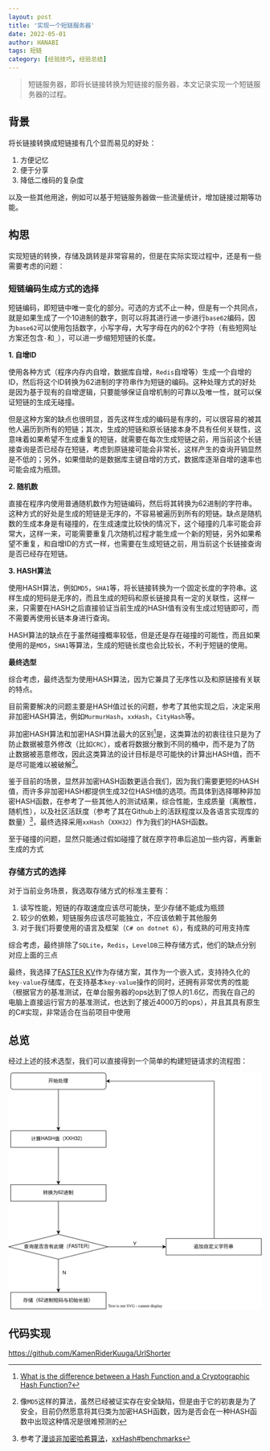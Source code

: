 ```yaml
---
layout: post
title: '实现一个短链服务器'
date: 2022-05-01
author: HANABI
tags: 短链
category: [经验技巧, 经验总结]
---
```


> 短链服务器，即将长链接转换为短链接的服务器，本文记录实现一个短链服务器的过程。

## 背景

将长链接转换成短链接有几个显而易见的好处：
1. 方便记忆
2. 便于分享
3. 降低二维码的复杂度

以及一些其他用途，例如可以基于短链服务器做一些流量统计，增加链接过期等功能。

## 构思

实现短链的转换，存储及跳转是非常容易的，但是在实际实现过程中，还是有一些需要考虑的问题：

### 短链编码生成方式的选择

短链编码，即短链中唯一变化的部分。可选的方式不止一种，但是有一个共同点，就是如果生成了一个10进制的数字，则可以将其进行进一步进行`base62`编码，因为`base62`可以使用包括数字，小写字母，大写字母在内的62个字符（有些短网址方案还包含`-`和`_`），可以进一步缩短短链的长度。

**1. 自增ID**

使用各种方式（程序内存内自增，数据库自增，`Redis`自增等）生成一个自增的ID，然后将这个ID转换为62进制的字符串作为短链的编码。这种处理方式的好处是因为基于现有的自增逻辑，只要能够保证自增机制的可靠以及唯一性，就可以保证短链的生成无碰撞。

但是这种方案的缺点也很明显，首先这样生成的编码是有序的，可以很容易的被其他人遍历到所有的短链；其次，生成的短链和原长链接本身不具有任何关联性，这意味着如果希望不生成重复的短链，就需要在每次生成短链之前，用当前这个长链接查询是否已经存在短链，考虑到原链接可能会非常长，这样产生的查询开销显然是不低的；另外，如果借助的是数据库主键自增的方式，数据库逐渐自增的速率也可能会成为瓶颈。

**2. 随机数**

直接在程序内使用普通随机数作为短链编码，然后将其转换为62进制的字符串。这种方式的好处是生成的短链是无序的，不容易被遍历到所有的短链。缺点是随机数的生成本身是有碰撞的，在生成速度比较快的情况下，这个碰撞的几率可能会非常大，这样一来，可能需要重复几次随机过程才能生成一个新的短链，另外如果希望不重复，和自增ID的方式一样，也需要在生成短链之前，用当前这个长链接查询是否已经存在短链。

**3. HASH算法**

使用HASH算法，例如`MD5`，`SHA1`等，将长链接转换为一个固定长度的字符串。这样生成的短码是无序的，而且生成的短码和原长链接具有一定的关联性，这样一来，只需要在HASH之后直接验证当前生成的HASH值有没有生成过短链即可，而不需要再使用长链本身进行查询。

HASH算法的缺点在于虽然碰撞概率较低，但是还是存在碰撞的可能性，而且如果使用的是`MD5`，`SHA1`等算法，生成的短链长度也会比较长，不利于短链的使用。

**最终选型**

综合考虑，最终选型为使用HASH算法，因为它兼具了无序性以及和原链接有关联的特点。

目前需要解决的问题主要是HASH值过长的问题，参考了其他实现之后，决定采用非加密HASH算法，例如`MurmurHash`，`xxHash`，`CityHash`等。

非加密HASH算法和加密HASH算法最大的区别[^1]是，这类算法的初衷往往只是为了防止数据被意外修改（比如`CRC`），或者将数据分散到不同的桶中，而不是为了防止数据被恶意修改，因此这类算法的设计目标是尽可能快的计算出HASH值，而不是尽可能难以被破解[^2]。

鉴于目前的场景，显然非加密HASH函数更适合我们，因为我们需要更短的HASH值，而许多非加密HASH都提供生成32位HASH值的选项。而具体到选择哪种非加密HASH函数，在参考了一些其他人的测试结果，综合性能，生成质量（离散性，随机性），以及社区活跃度（参考了其在Github上的活跃程度以及各语言实现库的数量）[^3]，最终选择采用`xxHash`（`XXH32`）作为我们的HASH函数。

至于碰撞的问题，显然只能通过假如碰撞了就在原字符串后追加一些内容，再重新生成的方式

### 存储方式的选择

对于当前业务场景，我选取存储方式的标准主要有：
1. 读写性能，短链的存取速度应该尽可能快，至少存储不能成为瓶颈
2. 较少的依赖，短链服务应该尽可能独立，不应该依赖于其他服务
3. 对于我们将要使用的语言及框架（`C# on dotnet 6`），有成熟的可用支持库

综合考虑，最终排除了`SQLite`，`Redis`，`LevelDB`三种存储方式，他们的缺点分别对应上面的三点

最终，我选择了[FASTER KV](https://github.com/microsoft/FASTER)作为存储方案，其作为一个嵌入式，支持持久化的`key-value`存储库，在支持基本`key-value`操作的同时，还拥有非常优秀的性能（根据官方的基准测试，在单台服务器的ops达到了惊人的1.6亿，而我在自己的电脑上直接运行官方的基准测试，也达到了接近4000万的ops），并且其具有原生的C#实现，非常适合在当前项目中使用

## 总览

经过上述的技术选型，我们可以直接得到一个简单的构建短链请求的流程图：

![构建短链请求流程图](/assets/img/url-shorter-1.svg)

## 代码实现

https://github.com/KamenRiderKuuga/UrlShorter



[^1]: [What is the difference between a Hash Function and a Cryptographic Hash Function?](https://security.stackexchange.com/questions/11839/what-is-the-difference-between-a-hash-function-and-a-cryptographic-hash-function)


[^2]: 像`MD5`这样的算法，虽然已经被证实存在安全缺陷，但是由于它的初衷是为了安全，目前仍然愿意将其归类为加密HASH函数，因为是否会在一种HASH函数中出现这种情况是很难预测的

[^3]: 参考了[漫谈非加密哈希算法](https://segmentfault.com/a/1190000010990136)，[xxHash#benchmarks](https://github.com/Cyan4973/xxHash#benchmarks)